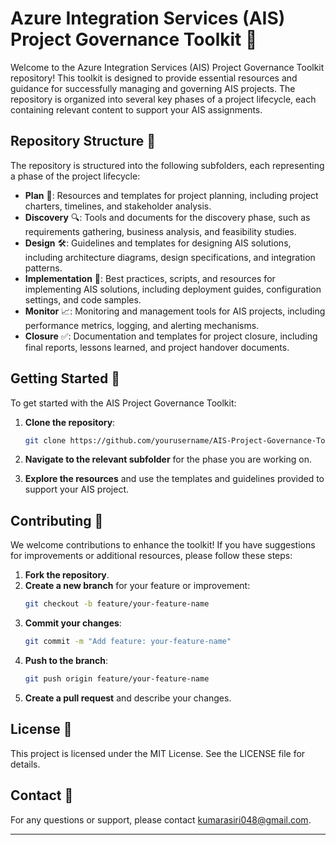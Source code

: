 # Azure Integration Services (AIS) Project Governance Toolkit 🚀
Welcome to the Azure Integration Services (AIS) Project Governance Toolkit repository! This toolkit is designed to provide essential resources and guidance for successfully managing and governing AIS projects. The repository is organized into several key phases of a project lifecycle, each containing relevant content to support your AIS assignments.

## Repository Structure 📂

The repository is structured into the following subfolders, each representing a phase of the project lifecycle:

- **Plan** 📅: Resources and templates for project planning, including project charters, timelines, and stakeholder analysis.
- **Discovery** 🔍: Tools and documents for the discovery phase, such as requirements gathering, business analysis, and feasibility studies.
- **Design** 🛠️: Guidelines and templates for designing AIS solutions, including architecture diagrams, design specifications, and integration patterns.
- **Implementation** 🚧: Best practices, scripts, and resources for implementing AIS solutions, including deployment guides, configuration settings, and code samples.
- **Monitor** 📈: Monitoring and management tools for AIS projects, including performance metrics, logging, and alerting mechanisms.
- **Closure** ✅: Documentation and templates for project closure, including final reports, lessons learned, and project handover documents.

## Getting Started 🏁

To get started with the AIS Project Governance Toolkit:

1. **Clone the repository**:
    ```bash
    git clone https://github.com/yourusername/AIS-Project-Governance-Toolkit.git
    ```

2. **Navigate to the relevant subfolder** for the phase you are working on.

3. **Explore the resources** and use the templates and guidelines provided to support your AIS project.

## Contributing 🤝

We welcome contributions to enhance the toolkit! If you have suggestions for improvements or additional resources, please follow these steps:

1. **Fork the repository**.
2. **Create a new branch** for your feature or improvement:
    ```bash
    git checkout -b feature/your-feature-name
    ```
3. **Commit your changes**:
    ```bash
    git commit -m "Add feature: your-feature-name"
    ```
4. **Push to the branch**:
    ```bash
    git push origin feature/your-feature-name
    ```
5. **Create a pull request** and describe your changes.

## License 📜

This project is licensed under the MIT License. See the LICENSE file for details.

## Contact 📧

For any questions or support, please contact kumarasiri048@gmail.com.

---